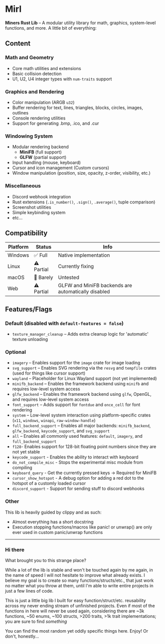 # Mirl

**Miners Rust Lib** – A modular utility library for math, graphics, system-level functions, and more. A little bit of everything:

## Content

### Math and Geometry

- Core math utilities and extensions
- Basic collision detection
- U1, U2, U4 integer types with `num-traits` support

### Graphics and Rendering

- Color manipulation (ARGB `u32`)
- Buffer rendering for text, lines, triangles, blocks, circles, images, outlines
- Console rendering utilities
- Support for generating .bmp, .ico, and .cur

### Windowing System

- Modular rendering backend
  - **MiniFB** (full support)
  - **GLFW** (partial support)
- Input handling (mouse, keyboard)
- Cursor and icon management (Custom cursors)
- Window manipulation (position, size, opacity, z-order, visibility, etc.)

### Miscellaneous

- Discord webhook integration
- Rust extensions (`.is_number()`, `.sign()`, `.average()`, tuple comparison)
- Screenshot utilities
- Simple keybinding system
- etc...

## Compatibility

| Platform | Status     | Info                                                |
| -------- | ---------- | --------------------------------------------------- |
| Windows  | ✅ Full    | Native implementation                               |
| Linux    | ⚠️ Partial | Currently fixing                                    |
| macOS    | 🚧 Barely  | Untested                                            |
| Web      | ⚠️ Partial | GLFW and MiniFB backends are automatically disabled |

## Features/Flags

### Default (disabled with `default-features = false`)

- `texture_manager_cleanup` – Adds extra cleanup logic for 'automatic' texture unloading

### Optional

- `imagery` – Enables support for the `image` crate for image loading
- `svg_support` – Enables SVG rendering via the `resvg` and `tempfile` crates (used for things like cursor support)
- `wayland` – Placeholder for Linux Wayland support (not yet implemented)
- `minifb_backend` – Enables the framework backend using `minifb` and requires low-level system access
- `glfw_backend` – Enables the framework backend using `glfw`, OpenGL, and requires low-level system access
- `font_support` – Adds support for `fontdue` and `once_cell` for font rendering
- `system` – Low-level system interaction using platform-specific crates (`x11`, `windows`, `winapi`, `raw-window-handle`)
- `full_backend_support` – Enables all major backends: `minifb_backend`, `glfw_backend`, `keycode_support`, and `svg_support`
- `all` – Enables all commonly used features: `default`, `imagery`, and `full_backend_support`
- `f128`- Enables support for 128-bit floating point numbers since they are not yet stable
- `keycode_support` - Enables the ability to interact with keyboard
- `do_not_compile_misc` - Stops the experimental misc module from compiling
- `keyboard_query` - Get the currently pressed keys -> Required for MiniFB
- `cursor_show_hotspot` - A debug option for adding a red dot to the hotspot of a customly loaded cursor
- `discord_support` - Support for sending stuff to discord webhooks

### Other

This lib is heavily guided by clippy and as such:
- Almost everything has a short docstring
- Execution stopping functions/macros like panic! or unwrap() are only ever used in custom panic/unwrap functions

---

### Hi there

What brought you to this strange place?

While a lot of the lib is stable and won't be touched again by me again, in the name of speed I will not hesitate to improve what already exists.
I believe my goal is to create so many functions/structs/etc., that just work no matter what you throw at them, until I'm able to write entire projects in just a few lines of code.

This is just a little big lib I built for easy function/struct/etc. reusability across my never ending stream of unfinished projects.
Even if most of the functions in here will never be used again, considering there are ~3k functions, ~50 enums, ~100 structs, >200 traits, >1k trait implementations; you are sure to find _something_

You can find the most random yet oddly specific things here.
Enjoy! Or don't, honestly...
